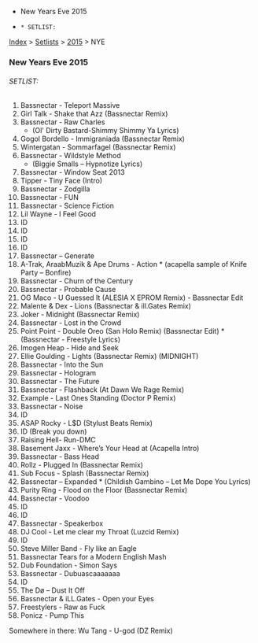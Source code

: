  * New Years Eve 2015
  *     * SETLIST:

[Index](https://www.reddit.com/r/bassnectar/wiki/index) >
[Setlists](https://www.reddit.com/r/bassnectar/wiki/interactive/setlists) >
[2015](https://www.reddit.com/r/bassnectar/wiki/interactive/setlists/2015) >
NYE

### New Years Eve 2015

###### SETLIST:

  1. Bassnectar - Teleport Massive
  2. Girl Talk - Shake that Azz (Bassnectar Remix)
  3. Bassnectar - Raw Charles 
     * (Ol' Dirty Bastard-Shimmy Shimmy Ya Lyrics)
  4. Gogol Bordello - Immigraniada (Bassnectar Remix)
  5. Wintergatan - Sommarfagel (Bassnectar Remix)
  6. Bassnectar - Wildstyle Method 
     * (Biggie Smalls – Hypnotize Lyrics)
  7. Bassnectar - Window Seat 2013
  8. Tipper - Tiny Face (Intro)
  9. Bassnectar - Zodgilla
  10. Bassnectar - FUN
  11. Bassnectar - Science Fiction
  12. Lil Wayne - I Feel Good
  13. ID
  14. ID
  15. ID
  16. ID
  17. Bassnectar – Generate
  18. A-Trak, AraabMuzik & Ape Drums - Action 
     * (acapella sample of Knife Party – Bonfire)
  19. Bassnectar - Churn of the Century
  20. Bassnectar - Probable Cause
  21. OG Maco - U Guessed It (ALESIA X EPROM Remix) - Bassnectar Edit
  22. Malente & Dex - Lions (Bassnectar & ill.Gates Remix)
  23. Joker - Midnight (Bassnectar Remix)
  24. Bassnectar - Lost in the Crowd
  25. Point Point - Double Oreo (San Holo Remix) (Bassnectar Edit) 
     * (Bassnectar - Freestyle Lyrics)
  26. Imogen Heap - Hide and Seek
  27. Ellie Goulding - Lights (Bassnectar Remix) (MIDNIGHT)
  28. Bassnectar - Into the Sun
  29. Bassnectar - Hologram
  30. Bassnectar - The Future
  31. Bassnectar - Flashback (At Dawn We Rage Remix)
  32. Example - Last Ones Standing (Doctor P Remix)
  33. Bassnectar - Noise
  34. ID
  35. ASAP Rocky - L$D (Stylust Beats Remix)
  36. ID (Break you down)
  37. Raising Hell- Run-DMC
  38. Basement Jaxx - Where’s Your Head at (Acapella Intro)
  39. Bassnectar - Bass Head
  40. Rollz - Plugged In (Bassnectar Remix)
  41. Sub Focus - Splash (Bassnectar Remix)
  42. Bassnectar – Expanded 
     * (Childish Gambino – Let Me Dope You Lyrics)
  43. Purity Ring - Flood on the Floor (Bassnectar Remix)
  44. Bassnectar - Voodoo
  45. ID
  46. ID
  47. Bassnectar - Speakerbox
  48. DJ Cool - Let me clear my Throat (Luzcid Remix)
  49. ID
  50. Steve Miller Band - Fly like an Eagle
  51. Bassnectar Tears for a Modern English Mash
  52. Dub Foundation - Simon Says
  53. Bassnectar - Dubuascaaaaaaa
  54. ID
  55. The Dø – Dust It Off
  56. Bassnectar & iLL.Gates - Open your Eyes
  57. Freestylers - Raw as Fuck
  58. Ponicz - Pump This

Somewhere in there: Wu Tang - U-god (DZ Remix)

